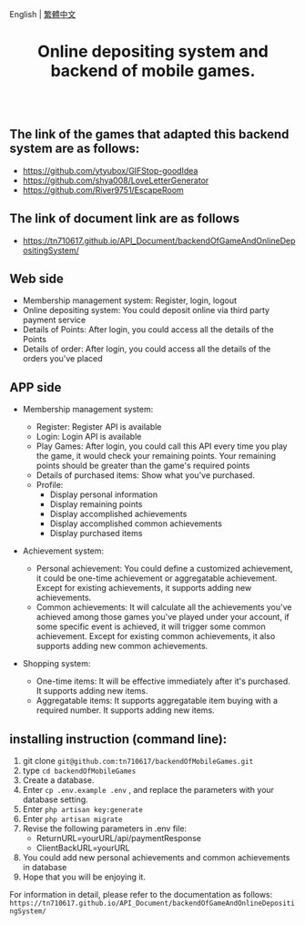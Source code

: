 English | [繁體中文](./README.zh-TW.md) 
<h1 align="center">Online depositing system and backend of mobile games.</h1>
<br/>
<br/>

## The link of the games that adapted this backend system are as follows:
- https://github.com/ytyubox/GIFStop-goodIdea
- https://github.com/shya008/LoveLetterGenerator
- https://github.com/River9751/EscapeRoom

## The link of document link are as follows
- https://tn710617.github.io/API_Document/backendOfGameAndOnlineDepositingSystem/

## Web side
- Membership management system: Register, login, logout
- Online depositing system: You could deposit online via third party payment service
- Details of Points: After login, you could access all the details of the Points
- Details of order: After login, you could access all the details of the orders you've placed

## APP side
- Membership management system:
    - Register: Register API is available
    - Login: Login API is available
    - Play Games: After login, you could call this API every time you play the game, it would check your remaining points. Your remaining points should be greater than the game's required points
    - Details of purchased items: Show what you've purchased.
    - Profile:
        - Display personal information
        - Display remaining points
        - Display accomplished achievements
        - Display accomplished common achievements
        - Display purchased items
        
- Achievement system: 
    - Personal achievement: You could define a customized achievement, it could be one-time achievement or aggregatable achievement. Except for existing achievements, it supports adding new achievements.
    - Common achievements: It will calculate all the achievements you've achieved among those games you've played under your account, if some specific event is achieved, it will trigger some common achievement. Except for existing common achievements, it also supports adding new common achievements.
        
- Shopping system:
    - One-time items: It will be effective immediately after it's purchased. It supports adding new items.
    - Aggregatable items: It supports aggregatable item buying with a required number. It supports adding new items.
    
 
## installing instruction (command line):
 1. git clone `git@github.com:tn710617/backendOfMobileGames.git`
 2. type `cd backendOfMobileGames`
 3. Create a database. 
 4. Enter `cp .env.example .env`
, and replace the parameters with your database setting.
 5. Enter `php artisan key:generate`   
 6. Enter `php artisan migrate`
 7. Revise the following parameters in .env file:
    - ReturnURL=yourURL/api/paymentResponse
    - ClientBackURL=yourURL
 8. You could add new personal achievements and common achievements in database
 9. Hope that you will be enjoying it.
 
 For information in detail, please refer to the documentation as follows:
 `https://tn710617.github.io/API_Document/backendOfGameAndOnlineDepositingSystem/`

